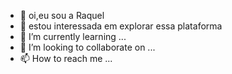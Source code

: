 - 👋 oi,eu sou a Raquel
- 👀 estou interessada em explorar essa plataforma 
- 🌱 I’m currently learning ...
- 💞️ I’m looking to collaborate on ...
- 📫 How to reach me ...


